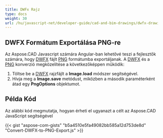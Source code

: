 ```yaml
---
title: DWFx Rajz
type: docs
weight: 30
url: /hu/javascript-net/developer-guide/cad-and-bim-drawings/dwfx-drawing/
---
```


## **DWFX Formátum Exportálása PNG-re**

Az Aspose.CAD Javascript számára Angular-ban lehetővé teszi a fejlesztők számára, hogy [DWFX](https://docs.fileformat.com/cad/dwfx/) fájlt [PNG](https://docs.fileformat.com/image/png/) formátumba exportáljanak. A [DWFX](https://docs.fileformat.com/cad/dwfx/) és a [PNG](https://docs.fileformat.com/image/png/) konverzió megközelítése a következőképpen működik:

1. Töltse be a [DWFX](https://docs.fileformat.com/cad/dwfx/) rajzfájlt a **Image.load** módszer segítségével.
1. Hívja meg a **Image.save** metódust, miközben a második paraméterként átad egy **PngOptions** objektumot.

## Példa Kód

Az alábbi kód megmutatja, hogyan érheti el ugyanazt a célt az Aspose.CAD JavaScript segítségével

{{< gist "aspose-com-gists" "b5a4510e5fa49082bb585a12d753de8d" "Convert-DWFX-to-PNG-Export.js" >}}
